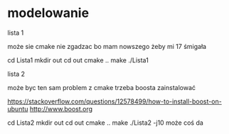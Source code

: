 # modelowanie

lista 1

może sie cmake nie zgadzac bo mam nowszego żeby mi 17 śmigała 

cd Lista1
mkdir out
cd out
cmake ..
make 
./Lista1

lista 2

może byc ten sam problem z cmake
trzeba boosta zainstalować

https://stackoverflow.com/questions/12578499/how-to-install-boost-on-ubuntu
http://www.boost.org

cd Lista2 
mkdir out
cd out
cmake ..
make 
./Lista2 -j10 może coś da
